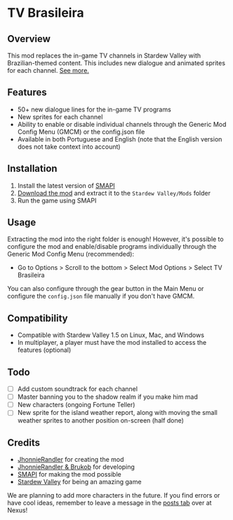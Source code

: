 # TV Brasileira

## Overview

This mod replaces the in-game TV channels in Stardew Valley with Brazilian-themed content. This includes new dialogue and animated sprites for each channel.
[See more.](https://www.nexusmods.com/stardewvalley/mods/10843)

## Features

- 50+ new dialogue lines for the in-game TV programs
- New sprites for each channel
- Ability to enable or disable individual channels through the Generic Mod Config Menu (GMCM) or the config.json file
- Available in both Portuguese and English (note that the English version does not take context into account)

## Installation

1. Install the latest version of [SMAPI](https://smapi.io/)
3. [Download the mod](https://www.nexusmods.com/stardewvalley/mods/10843) and extract it to the `Stardew Valley/Mods` folder
4. Run the game using SMAPI

## Usage

Extracting the mod into the right folder is enough! However, it's possible to configure the mod and enable/disable programs individually through the Generic Mod Config Menu (recommended):

- Go to Options > Scroll to the bottom > Select Mod Options > Select TV Brasileira

You can also configure through the gear button in the Main Menu or configure the `config.json` file manually if you don't have GMCM.

## Compatibility

- Compatible with Stardew Valley 1.5 on Linux, Mac, and Windows
- In multiplayer, a player must have the mod installed to access the features (optional)

## Todo
- [ ] Add custom soundtrack for each channel
- [ ] Master banning you to the shadow realm if you make him mad
- [ ] New characters (ongoing Fortune Teller)
- [ ] New sprite for the island weather report, along with moving the small weather sprites to another position on-screen (half done)

## Credits

- <ins>JhonnieRandler</ins> for creating the mod
- <ins>JhonnieRandler & Brukob</ins> for developing
- <ins>SMAPI</ins> for making the mod possible
- <ins>Stardew Valley</ins> for being an amazing game

We are planning to add more characters in the future. If you find errors or have cool ideas, remember to leave a message in the [posts tab](https://www.nexusmods.com/stardewvalley/mods/10843?tab=posts) over at Nexus!
